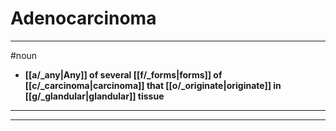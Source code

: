 # Adenocarcinoma
---
#noun
- **[[a/_any|Any]] of several [[f/_forms|forms]] of [[c/_carcinoma|carcinoma]] that [[o/_originate|originate]] in [[g/_glandular|glandular]] tissue**
---
---
